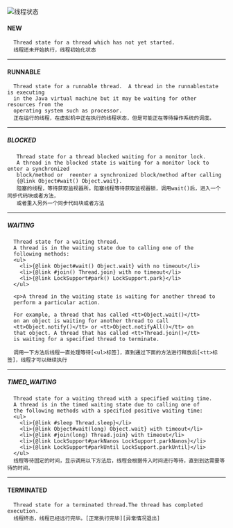 
![线程状态](http://ifeve.com/wp-content/uploads/2014/08/threads2.gif)

#### NEW 
      Thread state for a thread which has not yet started.  
      线程还未开始执行，线程初始化状态
--------------
#### RUNNABLE
      Thread state for a runnable thread.  A thread in the runnablestate is executing 
      in the Java virtual machine but it may be waiting for other resources from the 
      operating system such as processor.
      正在运行的线程，在虚拟机中正在执行的线程状态，但是可能正在等待操作系统的调度。
--------------
##### BLOCKED      
       Thread state for a thread blocked waiting for a monitor lock.
       A thread in the blocked state is waiting for a monitor lock to enter a synchronized 
       block/method or  reenter a synchronized block/method after calling
       {@link Object#wait() Object.wait}.
       阻塞的线程，等待获取监视器所。阻塞线程等待获取监视器锁，调用wait()后，进入一个同步代码块或者方法，
       或者重入另外一个同步代码块或者方法
--------------
##### WAITING
      Thread state for a waiting thread.
      A thread is in the waiting state due to calling one of the
      following methods:
      <ul>
        <li>{@link Object#wait() Object.wait} with no timeout</li>
        <li>{@link #join() Thread.join} with no timeout</li>
        <li>{@link LockSupport#park() LockSupport.park}</li>
      </ul>
      
      <p>A thread in the waiting state is waiting for another thread to
      perform a particular action.
      
      For example, a thread that has called <tt>Object.wait()</tt>
      on an object is waiting for another thread to call
      <tt>Object.notify()</tt> or <tt>Object.notifyAll()</tt> on
      that object. A thread that has called <tt>Thread.join()</tt>
      is waiting for a specified thread to terminate.
      
      调用一下方法后线程一直处理等待[<ul>标签]，直到通过下面的方法进行释放后[<tt>标签]，线程才可以继续执行
--------------
##### TIMED_WAITING
      Thread state for a waiting thread with a specified waiting time.
      A thread is in the timed waiting state due to calling one of
      the following methods with a specified positive waiting time:
      <ul>
        <li>{@link #sleep Thread.sleep}</li>
        <li>{@link Object#wait(long) Object.wait} with timeout</li>
        <li>{@link #join(long) Thread.join} with timeout</li>
        <li>{@link LockSupport#parkNanos LockSupport.parkNanos}</li>
        <li>{@link LockSupport#parkUntil LockSupport.parkUntil}</li>
      </ul>
      线程等待固定的时间，显示调用以下方法后，线程会根据传入时间进行等待，直到到达需要等待的时间，
--------------
#### TERMINATED
      Thread state for a terminated thread.The thread has completed execution.
      线程终态，线程已经远行完毕。[正常执行完毕][异常情况退出]

      
